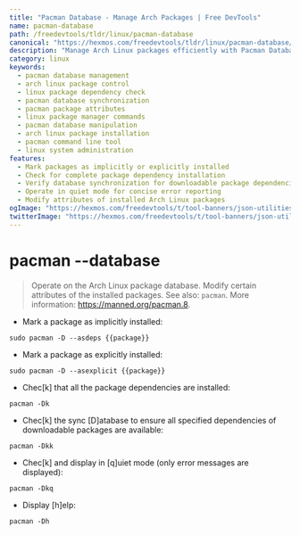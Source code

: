 ```yaml
---
title: "Pacman Database - Manage Arch Packages | Free DevTools"
name: pacman-database
path: /freedevtools/tldr/linux/pacman-database
canonical: "https://hexmos.com/freedevtools/tldr/linux/pacman-database/"
description: "Manage Arch Linux packages efficiently with Pacman Database.  Control package attributes, check dependencies, and ensure database synchronization. Free online tool, no registration required."
category: linux
keywords:
  - pacman database management
  - arch linux package control
  - linux package dependency check
  - pacman database synchronization
  - pacman package attributes
  - linux package manager commands
  - pacman database manipulation
  - arch linux package installation
  - pacman command line tool
  - linux system administration
features:
  - Mark packages as implicitly or explicitly installed
  - Check for complete package dependency installation
  - Verify database synchronization for downloadable package dependencies
  - Operate in quiet mode for concise error reporting
  - Modify attributes of installed Arch Linux packages
ogImage: "https://hexmos.com/freedevtools/t/tool-banners/json-utilities-banner.png"
twitterImage: "https://hexmos.com/freedevtools/t/tool-banners/json-utilities-banner.png"
---
```


# pacman --database

> Operate on the Arch Linux package database.
> Modify certain attributes of the installed packages.
> See also: `pacman`.
> More information: <https://manned.org/pacman.8>.

- Mark a package as implicitly installed:

`sudo pacman -D --asdeps {{package}}`

- Mark a package as explicitly installed:

`sudo pacman -D --asexplicit {{package}}`

- Chec[k] that all the package dependencies are installed:

`pacman -Dk`

- Chec[k] the sync [D]atabase to ensure all specified dependencies of downloadable packages are available:

`pacman -Dkk`

- Chec[k] and display in [q]uiet mode (only error messages are displayed):

`pacman -Dkq`

- Display [h]elp:

`pacman -Dh`
